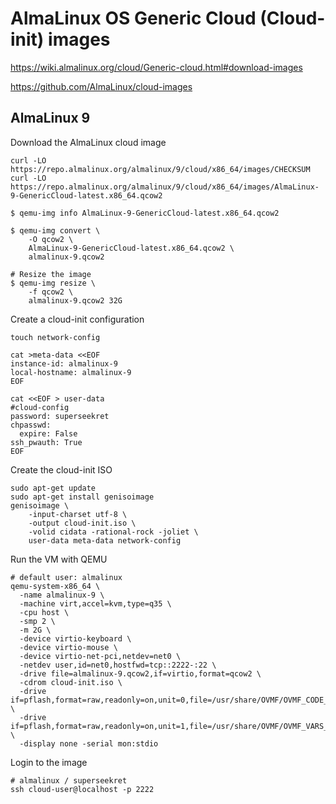 # AlmaLinux OS Generic Cloud (Cloud-init) images

https://wiki.almalinux.org/cloud/Generic-cloud.html#download-images

https://github.com/AlmaLinux/cloud-images

## AlmaLinux 9

Download the AlmaLinux cloud image

```
curl -LO https://repo.almalinux.org/almalinux/9/cloud/x86_64/images/CHECKSUM
curl -LO https://repo.almalinux.org/almalinux/9/cloud/x86_64/images/AlmaLinux-9-GenericCloud-latest.x86_64.qcow2

$ qemu-img info AlmaLinux-9-GenericCloud-latest.x86_64.qcow2

$ qemu-img convert \
    -O qcow2 \
    AlmaLinux-9-GenericCloud-latest.x86_64.qcow2 \
    almalinux-9.qcow2

# Resize the image
$ qemu-img resize \
    -f qcow2 \
    almalinux-9.qcow2 32G
```

Create a cloud-init configuration

```
touch network-config

cat >meta-data <<EOF
instance-id: almalinux-9
local-hostname: almalinux-9
EOF

cat <<EOF > user-data
#cloud-config
password: superseekret
chpasswd:
  expire: False
ssh_pwauth: True
EOF
```

Create the cloud-init ISO

```
sudo apt-get update
sudo apt-get install genisoimage
genisoimage \
    -input-charset utf-8 \
    -output cloud-init.iso \
    -volid cidata -rational-rock -joliet \
    user-data meta-data network-config
```

Run the VM with QEMU

```
# default user: almalinux
qemu-system-x86_64 \
  -name almalinux-9 \
  -machine virt,accel=kvm,type=q35 \
  -cpu host \
  -smp 2 \
  -m 2G \
  -device virtio-keyboard \
  -device virtio-mouse \
  -device virtio-net-pci,netdev=net0 \
  -netdev user,id=net0,hostfwd=tcp::2222-:22 \
  -drive file=almalinux-9.qcow2,if=virtio,format=qcow2 \
  -cdrom cloud-init.iso \
  -drive if=pflash,format=raw,readonly=on,unit=0,file=/usr/share/OVMF/OVMF_CODE_4M.fd \
  -drive if=pflash,format=raw,readonly=on,unit=1,file=/usr/share/OVMF/OVMF_VARS_4M.fd \
  -display none -serial mon:stdio
```

Login to the image

```
# almalinux / superseekret
ssh cloud-user@localhost -p 2222
```
